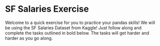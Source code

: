 # SF Salaries Exercise
  Welcome to a quick exercise for you to practice your pandas skills! We will be using the SF Salaries Dataset from Kaggle! Just follow along and complete the tasks outlined in bold below. The tasks will get harder and harder as you go along.	
